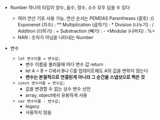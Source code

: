  - Number 하나의 타입이 양수, 음수, 정수, 소수 모두 담을 수 있다
	- 여러 연산 기호 사용 가능. 연산 순서는 PEMDAS
		  Parentheses (괄호) :()
		  Exponenet (지수) : **
		  Multiplication (곱하기) : *
		  Division (나누기) : /
		  Addition (더하기) : +
		  Substraction (빼기) : -
		  <Modular (나머지) : %>
	- NAN : 숫자가 아님을 나타내는 Number 

- 변수
	- `let 변수이름 = 변수값;`
		- 변수 이름을 불러올때 마다 변수 값 return
		- let A = B + C에서 B나 C를 업데이트해도 A의 값을 변하지 않는다
		- **변수는 본질적으로 연결된게 아니라 그 순간을 스냅샷으로 찍은 것**
	- `const 변수이름 = 변수값;`
		- 값을 변경할 수 없는 상수 변수 선언
		- array, object에서 유용하게 사용
	- `var 변수이름 - 변수값;`
		- legacy
		- 사용하지 않음
